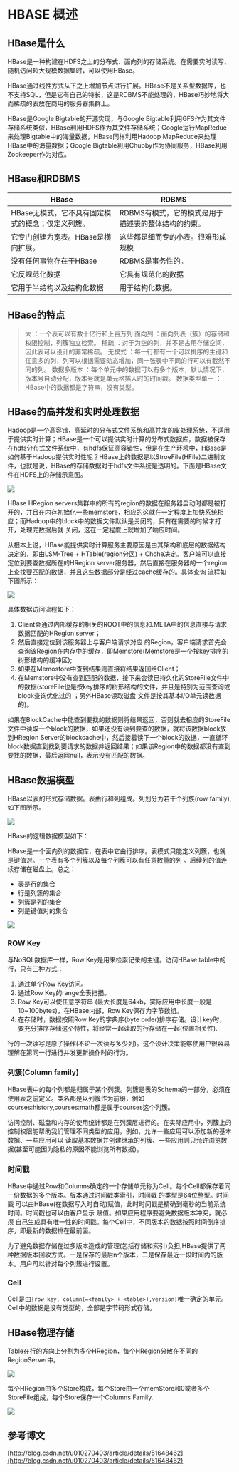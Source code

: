 # HBASE 概述

## HBase是什么

HBase是一种构建在HDFS之上的分布式、面向列的存储系统。在需要实时读写、随机访问超大规模数据集时，可以使用HBase。

HBase通过线性方式从下之上增加节点进行扩展。HBase不是关系型数据库，也不支持SQL，但是它有自己的特长，这是RDBMS不能处理的，HBase巧妙地将大而稀疏的表放在商用的服务器集群上。

HBase是Google Bigtable的开源实现，与Google Bigtable利用GFS作为其文件存储系统类似，HBase利用HDFS作为其文件存储系统；Google运行MapRedue来处理Bigtable中的海量数据，HBase同样利用Hadoop MapReduce来处理HBase中的海量数据；Google Bigtable利用Chubby作为协同服务，HBase利用Zookeeper作为对应。

## HBase和RDBMS

|                       HBase                       |                        RDBMS                        |
| ------------------------------------------------- | --------------------------------------------------- |
| HBase无模式，它不具有固定模式的概念；仅定义列簇。 | RDBMS有模式，它的模式是用于描述表的整体结构的约束。 |
| 它专门创建为宽表。HBase是横向扩展。               | 这些都是细而专的小表。很难形成规模                  |
| 没有任何事物存在于HBase                           | RDBMS是事务性的。                                   |
| 它反规范化数据                                    | 它具有规范化的数据                                  |
| 它用于半结构以及结构化数据                        | 用于结构化数据。                                    |


## HBase的特点

> 大 ：一个表可以有数十亿行和上百万列
> 面向列 ：面向列表（簇）的存储和权限控制，列簇独立检索。
> 稀疏 ：对于为空的列，并不是占用存储空间，因此表可以设计的非常稀疏。
> 无模式 ：每一行都有一个可以排序的主键和任意多的列，列可以根据需要动态增加，同一张表中不同的行可以有截然不同的列。
> 数据多版本 ：每个单元中的数据可以有多个版本，默认情况下，版本号自动分配，版本号就是单元格插入时的时间戳。
> 数据类型单一 ：HBase中的数据都是字符串，没有类型。

## HBase的高并发和实时处理数据

Hadoop是一个高容错，高延时的分布式文件系统和高并发的皮处理系统，不适用于提供实时计算；HBase是一个可以提供实时计算的分布式数据库，数据被保存在hdfs分布式文件系统中，有hdfs保证高容错性，但是在生产环境中，HBase是如何基于Hadoop提供实时性呢？HBase上的数据是以StroeFile(HFile)二进制文件，也就是说，HBase的存储数据对于hdfs文件系统是透明的。下面是HBase文件在HDFS上的存储示意图。

![](../images/hbase/1.png)

HBase HRegion servers集群中的所有的region的数据在服务器启动时都是被打开的，并且在内存初始化一些memstore，相应的这就在一定程度上加快系统相应；而Hadoop中的block中的数据文件默认是关闭的，只有在需要的时候才打开，处理完数据后就 关闭，这在一定程度上就增加了响应时间。

从根本上说，HBase能提供实时计算服务主要原因是由其架构和底层的数据结构决定的，即由LSM-Tree + HTable(region分区) + Chche决定。客户端可以直接 定位到要查数据所在的HRegion server服务器，然后直接在服务器的一个region上查找要匹配的数据，并且这些数据部分是经过cache缓存的。具体查询 流程如下图所示：

![](../images/hbase/2.png)

具体数据访问流程如下：

1. Client会通过内部缓存的相关的ROOT中的信息和.META中的信息直接与请求数据匹配的HRegion server；
2. 然后直接定位到该服务器上与客户端请求对应 的Region，客户端请求首先会查询该Region在内存中的缓存，即Memstore(Memstore是一个按key排序的树形结构的缓冲区);
3. 如果在Memostore中查到结果则直接将结果返回给Client；
4. 在Memstore中没有查到匹配的数据，接下来会读已持久化的StoreFile文件中的数据(storeFile也是按key排序的树形结构的文件，并且是特别为范围查询或block查询优化过的 ；另外HBase读取磁盘 文件是按其基本I/O单元读数据的)。

如果在BlockCache中能查到要找的数据则将结果返回，否则就去相应的StoreFile文件中读取一个block的数据，如果还没有读到要查的数据，就将该数据block放到HRegion Server的blockcache中，然后接着读下一个block的数据，一直循环block数据直到找到要请求的数据并返回结果；如果该Region中的数据都没有查到要找的数据，最后返回null，表示没有匹配的数据。

## HBase数据模型

HBase以表的形式存储数据。表由行和列组成。列划分为若干个列族(row family),如下图所示。

![](../images/hbase/3.png)

HBase的逻辑数据模型如下：

HBase是一个面向列的数据库，在表中它由行排序。表模式只能定义列簇，也就是键值对。一个表有多个列簇以及每个列簇可以有任意数量的列 。后续列的值连续存储在磁盘上。总之：
- 表是行的集合
- 行是列簇的集合
- 列簇是列的集合
- 列是键值对的集合

![](../images/hbase/4.png)

### ROW Key

与NoSQL数据库一样，Row Key是用来检索记录的主键。访问HBase table中的行，只有三种方式：
1. 通过单个Row Key访问。
2. 通过Row Key的range全表扫描。
3. Row Key可以使任意字符串 (最大长度是64kb，实际应用中长度一般是10~100bytes)，在HBase内部，Row Key保存为字节数组。
4. 在存储时，数据按照Row Key的字典序(byte order)排序存储。设计key时，要充分排序存储这个特性，将经常一起读取的行存储在一起(位置相关性).

行的一次读写是原子操作(不论一次读写多少列)。这个设计决策能够使用户很容易理解在第同一行进行并发更新操作时的行为。

### 列簇(Column family)

HBase表中的每个列都是归属于某个列簇。列簇是表的Schema的一部分，必须在使用表之前定义。类名都是以列簇作为前缀，例如 courses:history,courses:math都是属于courses这个列簇。

访问控制、磁盘和内存的使用统计都是在列簇层进行的。在实际应用中，列簇上的控制权限能帮助我们管理不同类型的应用，例如，允许一些应用可以添加新的基本数据、一些应用可以 读取基本数据并创建继承的列簇、一些应用则只允许浏览数据(甚至可能因为隐私的原因不能浏览所有数据)。

### 时间戳

HBase中通过Row和Columns确定的一个存储单元称为Cell。每个Cell都保存着同一份数据的多个版本。版本通过时间戳类索引，时间戳 的类型是64位整型。时间戳 可以由HBase(在数据写入时自动)赋值，此时时间戳是精确到毫秒的当前系统时间。时间戳也可以由客户显示 赋值。如果应用程序要避免数据版本冲突，就必须 自己生成具有唯一性的时间戳。每个Cell中，不同版本的数据按照时间倒序排序，即最新的数据排在最前面。

为了避免数据存储在过多版本造成的管理(包括存储和索引)负担,HBase提供了两种数据版本回收方式。一是保存的最后n个版本，二是保存最近一段时间内的版本。用户可以针对每个列簇进行设置。

### Cell

Cell是由`{row key, column(=<family> + <table>),version}`唯一确定的单元。Cell中的数据是没有类型的，全部是字节码形式存储。

## HBase物理存储

Table在行的方向上分割为多个HRegion，每个HRegion分散在不同的RegionServer中。

![](../images/hbase/5.png)

每个HRegion由多个Store构成，每个Store由一个memStore和0或者多个StoreFile组成，每个Store保存一个Columns Family.

![](../images/hbase/6.png)


## 参考博文

[http://blog.csdn.net/u010270403/article/details/51648462](http://blog.csdn.net/u010270403/article/details/51648462)

